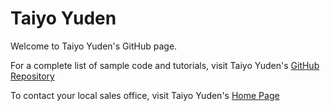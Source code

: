 # Taiyo Yuden
Welcome to Taiyo Yuden's GitHub page.

For a complete list of sample code and tutorials, visit Taiyo Yuden's [GitHub Repository](https://github.com/TaiyoYudenUSA)

To contact your local sales office, visit Taiyo Yuden's [Home Page](http://www.ty-top.com/)
